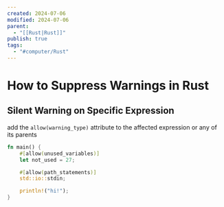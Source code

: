 ```yaml
---
created: 2024-07-06
modified: 2024-07-06
parent:
  - "[[Rust|Rust]]"
publish: true
tags:
  - "#computer/Rust"
---
```


# How to Suppress Warnings in Rust
## Silent Warning on Specific Expression
add the `allow(warning_type)` attribute to the affected expression or any of its parents
```rust
fn main() {
    #[allow(unused_variables)]
    let not_used = 27;

    #[allow(path_statements)]
    std::io::stdin;

    println!("hi!");
}
```